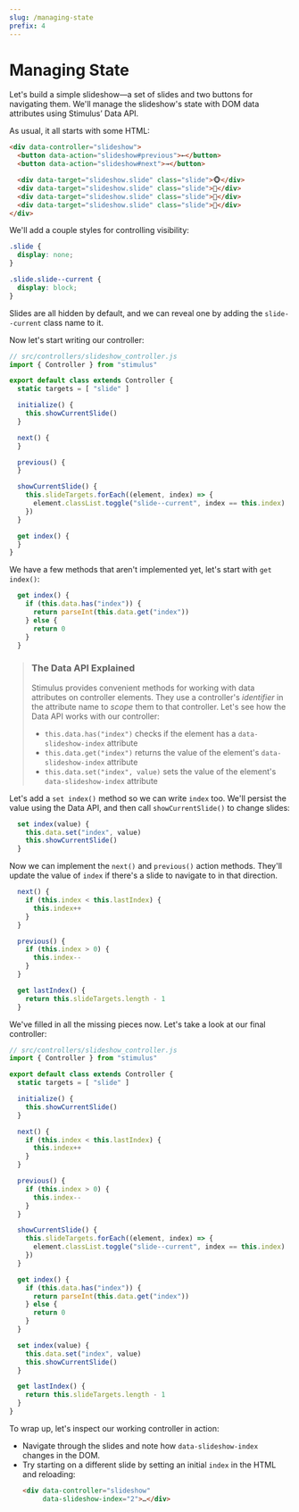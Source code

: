 ```yaml
---
slug: /managing-state
prefix: 4
---
```


# Managing State

Let's build a simple slideshow—a set of slides and two buttons for navigating them. We'll manage the slideshow's state with DOM data attributes using Stimulus’ Data API.

As usual, it all starts with some HTML:

```html
<div data-controller="slideshow">
  <button data-action="slideshow#previous">←</button>
  <button data-action="slideshow#next">→</button>

  <div data-target="slideshow.slide" class="slide">🐵</div>
  <div data-target="slideshow.slide" class="slide">🙈</div>
  <div data-target="slideshow.slide" class="slide">🙉</div>
  <div data-target="slideshow.slide" class="slide">🙊</div>
</div>
```

We'll add a couple styles for controlling visibility:

```css
.slide {
  display: none;
}

.slide.slide--current {
  display: block;
}
```

Slides are all hidden by default, and we can reveal one by adding the `slide--current` class name to it.

Now let's start writing our controller:

```js
// src/controllers/slideshow_controller.js
import { Controller } from "stimulus"

export default class extends Controller {
  static targets = [ "slide" ]

  initialize() {
    this.showCurrentSlide()
  }

  next() {
  }

  previous() {
  }

  showCurrentSlide() {
    this.slideTargets.forEach((element, index) => {
      element.classList.toggle("slide--current", index == this.index)
    })
  }

  get index() {
  }
}
```

We have a few methods that aren't implemented yet, let's start with `get index()`:

```js
  get index() {
    if (this.data.has("index")) {
      return parseInt(this.data.get("index"))
    } else {
      return 0
    }
  }
```

> ### The Data API Explained
>
> Stimulus provides convenient methods for working with data attributes on controller elements. They use a controller's _identifier_ in the attribute name to _scope_ them to that controller. Let's see how the Data API works with our controller:
> * `this.data.has("index")` checks if the element has a `data-slideshow-index` attribute
> * `this.data.get("index")` returns the value of the element's `data-slideshow-index` attribute
> * `this.data.set("index", value)` sets the value of the element's `data-slideshow-index` attribute

Let's add a `set index()` method so we can write `index` too. We'll persist the value using the Data API, and then call `showCurrentSlide()` to change slides:

```js
  set index(value) {
    this.data.set("index", value)
    this.showCurrentSlide()
  }
```

Now we can implement the `next()` and `previous()` action methods. They'll update the value of `index` if there's a slide to navigate to in that direction.

```js
  next() {
    if (this.index < this.lastIndex) {
      this.index++
    }
  }

  previous() {
    if (this.index > 0) {
      this.index--
    }
  }

  get lastIndex() {
    return this.slideTargets.length - 1
  }
```

We've filled in all the missing pieces now. Let's take a look at our final controller:

```js
// src/controllers/slideshow_controller.js
import { Controller } from "stimulus"

export default class extends Controller {
  static targets = [ "slide" ]

  initialize() {
    this.showCurrentSlide()
  }

  next() {
    if (this.index < this.lastIndex) {
      this.index++
    }
  }

  previous() {
    if (this.index > 0) {
      this.index--
    }
  }

  showCurrentSlide() {
    this.slideTargets.forEach((element, index) => {
      element.classList.toggle("slide--current", index == this.index)
    })
  }

  get index() {
    if (this.data.has("index")) {
      return parseInt(this.data.get("index"))
    } else {
      return 0
    }
  }

  set index(value) {
    this.data.set("index", value)
    this.showCurrentSlide()
  }

  get lastIndex() {
    return this.slideTargets.length - 1
  }
}
```

To wrap up, let's inspect our working controller in action:

* Navigate through the slides and note how `data-slideshow-index` changes in the DOM.
* Try starting on a different slide by setting an initial `index` in the HTML and reloading:
  ```html
  <div data-controller="slideshow"
       data-slideshow-index="2">…</div>
  ```
